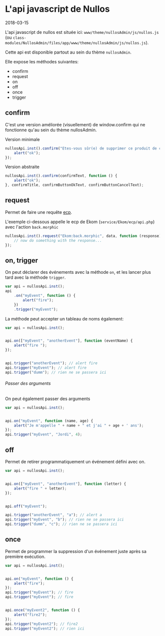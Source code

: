 L'api javascript de Nullos 
===============
2018-03-15


L'api javascript de nullos est située ici: `www/theme/nullosAdmin/js/nullos.js` (ou `class-modules/NullosAdmin/files/app/www/theme/nullosAdmin/js/nullos.js`).

Cette api est disponible partout au sein du thème `nullosAdmin`.




Elle expose les méthodes suivantes:

- confirm
- request
- on
- off
- once
- trigger

 
confirm
------------


C'est une version améliorée (visuellement) de window.confirm qui ne fonctionne qu'au sein du thème nullosAdmin.



Version minimale

```js 
nullosApi.inst().confirm("Etes-vous sûr(e) de supprimer ce produit de cette carte", function () {
    alert("ok");
});
```

Version abstraite

```js
nullosApi.inst().confirm(confirmText, function () {
    alert("ok");
}, confirmTitle, confirmButtonOkText, confirmButtonCancelText);
```




request
-----------------

Permet de faire une requête [ecp](https://github.com/lingtalfi/Ecp).

L'exemple ci-dessous appelle le ecp de Ekom (`service/Ekom/ecp/api.php`) avec l'action `back.morphic`

```js
nullosApi.inst().request("Ekom:back.morphic", data, function (response) {
    // now do something with the response...
});
```



on, trigger
------

On peut déclarer des événements avec la méthode `on`, et les lancer plus tard avec la méthode `trigger`.

```js
var api = nullosApi.inst();
api
    .on("myEvent", function () {
        alert("fire");
    })
    .trigger("myEvent");
```

La méthode peut accepter un tableau de noms également: 


```js
var api = nullosApi.inst();


api.on(["myEvent", "anotherEvent"], function (eventName) {
    alert("fire ");
});


api.trigger("anotherEvent"); // alert fire
api.trigger("myEvent"); // alert fire
api.trigger("dumm"); // rien ne se passera ici
```


###### Passer des arguments

On peut également passer des arguments

```js
var api = nullosApi.inst();


api.on("myEvent", function (name, age) {
    alert("Je m'appelle " + name + " et j'ai " + age + ' ans');
});
api.trigger("myEvent", "Jordi", 4);

```


off
------

Permet de retirer programmatiquement un événement défini avec on.

```js
var api = nullosApi.inst();


api.on(["myEvent", "anotherEvent"], function (letter) {
    alert("fire " + letter);
});


api.off("myEvent");

api.trigger("anotherEvent", "a"); // alert a
api.trigger("myEvent", "b"); // rien ne se passera ici
api.trigger("dumm", "c"); // rien ne se passera ici
```



once
----------

Permet de programmer la suppression d'un événement juste après sa première exécution.

```js
var api = nullosApi.inst();


api.on("myEvent", function () {
    alert("fire");
});
api.trigger("myEvent"); // fire
api.trigger("myEvent"); // fire


api.once("myEvent2", function () {
    alert("fire2");
});
api.trigger("myEvent2"); // fire2
api.trigger("myEvent2"); // rien ici
```